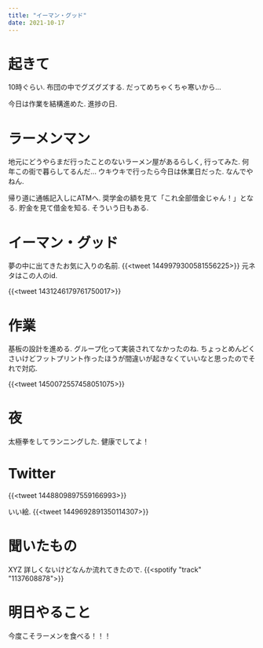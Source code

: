 ```yaml
---
title: "イーマン・グッド"
date: 2021-10-17
---
```


# 起きて
10時ぐらい. 布団の中でグズグズする. だってめちゃくちゃ寒いから...

今日は作業を結構進めた. 進捗の日.

# ラーメンマン
地元にどうやらまだ行ったことのないラーメン屋があるらしく, 行ってみた. 何年この街で暮らしてるんだ...
ウキウキで行ったら今日は休業日だった. なんでやねん.

帰り道に通帳記入しにATMへ. 奨学金の額を見て「これ全部借金じゃん！」となる. 貯金を見て借金を知る. そういう日もある.

# イーマン・グッド
夢の中に出てきたお気に入りの名前.
{{<tweet 1449979300581556225>}}
元ネタはこの人のid.

{{<tweet 1431246179761750017>}}

# 作業
基板の設計を進める. グループ化って実装されてなかったのね. ちょっとめんどくさいけどフットプリント作ったほうが間違いが起きなくていいなと思ったのでそれで対応.

{{<tweet 1450072557458051075>}}

# 夜
太極拳をしてランニングした. 健康でしてよ！

# Twitter

{{<tweet 1448809897559166993>}}

いい絵.
{{<tweet 1449692891350114307>}}
# 聞いたもの
XYZ 詳しくないけどなんか流れてきたので.
{{<spotify "track" "1137608878">}}

# 明日やること
今度こそラーメンを食べる！！！